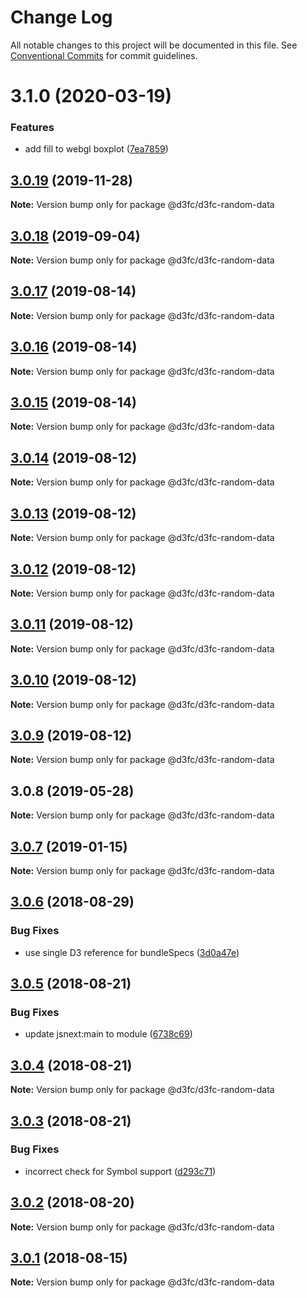 # Change Log

All notable changes to this project will be documented in this file.
See [Conventional Commits](https://conventionalcommits.org) for commit guidelines.

# 3.1.0 (2020-03-19)


### Features

* add fill to webgl boxplot ([7ea7859](https://github.com/d3fc/d3fc/commit/7ea7859))





## [3.0.19](https://github.com/d3fc/d3fc/compare/@d3fc/d3fc-random-data@3.0.18...@d3fc/d3fc-random-data@3.0.19) (2019-11-28)

**Note:** Version bump only for package @d3fc/d3fc-random-data





## [3.0.18](https://github.com/d3fc/d3fc/compare/@d3fc/d3fc-random-data@3.0.17...@d3fc/d3fc-random-data@3.0.18) (2019-09-04)

**Note:** Version bump only for package @d3fc/d3fc-random-data





<a name="3.0.17"></a>
## [3.0.17](https://github.com/d3fc/d3fc/compare/@d3fc/d3fc-random-data@3.0.16...@d3fc/d3fc-random-data@3.0.17) (2019-08-14)




**Note:** Version bump only for package @d3fc/d3fc-random-data

<a name="3.0.16"></a>
## [3.0.16](https://github.com/d3fc/d3fc/compare/@d3fc/d3fc-random-data@3.0.15...@d3fc/d3fc-random-data@3.0.16) (2019-08-14)




**Note:** Version bump only for package @d3fc/d3fc-random-data

<a name="3.0.15"></a>
## [3.0.15](https://github.com/d3fc/d3fc/compare/@d3fc/d3fc-random-data@3.0.14...@d3fc/d3fc-random-data@3.0.15) (2019-08-14)




**Note:** Version bump only for package @d3fc/d3fc-random-data

<a name="3.0.14"></a>
## [3.0.14](https://github.com/d3fc/d3fc/compare/@d3fc/d3fc-random-data@3.0.13...@d3fc/d3fc-random-data@3.0.14) (2019-08-12)




**Note:** Version bump only for package @d3fc/d3fc-random-data

<a name="3.0.13"></a>
## [3.0.13](https://github.com/d3fc/d3fc/compare/@d3fc/d3fc-random-data@3.0.12...@d3fc/d3fc-random-data@3.0.13) (2019-08-12)




**Note:** Version bump only for package @d3fc/d3fc-random-data

<a name="3.0.12"></a>
## [3.0.12](https://github.com/d3fc/d3fc/compare/@d3fc/d3fc-random-data@3.0.11...@d3fc/d3fc-random-data@3.0.12) (2019-08-12)




**Note:** Version bump only for package @d3fc/d3fc-random-data

<a name="3.0.11"></a>
## [3.0.11](https://github.com/d3fc/d3fc/compare/@d3fc/d3fc-random-data@3.0.10...@d3fc/d3fc-random-data@3.0.11) (2019-08-12)




**Note:** Version bump only for package @d3fc/d3fc-random-data

<a name="3.0.10"></a>
## [3.0.10](https://github.com/d3fc/d3fc/compare/@d3fc/d3fc-random-data@3.0.9...@d3fc/d3fc-random-data@3.0.10) (2019-08-12)




**Note:** Version bump only for package @d3fc/d3fc-random-data

<a name="3.0.9"></a>
## [3.0.9](https://github.com/d3fc/d3fc/compare/@d3fc/d3fc-random-data@3.0.8...@d3fc/d3fc-random-data@3.0.9) (2019-08-12)




**Note:** Version bump only for package @d3fc/d3fc-random-data

<a name="3.0.8"></a>
## 3.0.8 (2019-05-28)




**Note:** Version bump only for package @d3fc/d3fc-random-data

<a name="3.0.7"></a>
## [3.0.7](https://github.com/d3fc/d3fc/compare/@d3fc/d3fc-random-data@3.0.6...@d3fc/d3fc-random-data@3.0.7) (2019-01-15)




**Note:** Version bump only for package @d3fc/d3fc-random-data

<a name="3.0.6"></a>
## [3.0.6](https://github.com/d3fc/d3fc/compare/@d3fc/d3fc-random-data@3.0.5...@d3fc/d3fc-random-data@3.0.6) (2018-08-29)


### Bug Fixes

* use single D3 reference for bundleSpecs ([3d0a47e](https://github.com/d3fc/d3fc/commit/3d0a47e))




<a name="3.0.5"></a>
## [3.0.5](https://github.com/d3fc/d3fc/compare/@d3fc/d3fc-random-data@3.0.4...@d3fc/d3fc-random-data@3.0.5) (2018-08-21)


### Bug Fixes

* update jsnext:main to module ([6738c69](https://github.com/d3fc/d3fc/commit/6738c69))




<a name="3.0.4"></a>
## [3.0.4](https://github.com/d3fc/d3fc/compare/@d3fc/d3fc-random-data@3.0.3...@d3fc/d3fc-random-data@3.0.4) (2018-08-21)




**Note:** Version bump only for package @d3fc/d3fc-random-data

<a name="3.0.3"></a>
## [3.0.3](https://github.com/d3fc/d3fc-random-data/compare/@d3fc/d3fc-random-data@3.0.2...@d3fc/d3fc-random-data@3.0.3) (2018-08-21)


### Bug Fixes

* incorrect check for Symbol support ([d293c71](https://github.com/d3fc/d3fc-random-data/commit/d293c71))




<a name="3.0.2"></a>
## [3.0.2](https://github.com/d3fc/d3fc/compare/@d3fc/d3fc-random-data@3.0.1...@d3fc/d3fc-random-data@3.0.2) (2018-08-20)




**Note:** Version bump only for package @d3fc/d3fc-random-data

<a name="3.0.1"></a>
## [3.0.1](https://github.com/d3fc/d3fc/compare/@d3fc/d3fc-random-data@3.0.0...@d3fc/d3fc-random-data@3.0.1) (2018-08-15)




**Note:** Version bump only for package @d3fc/d3fc-random-data
